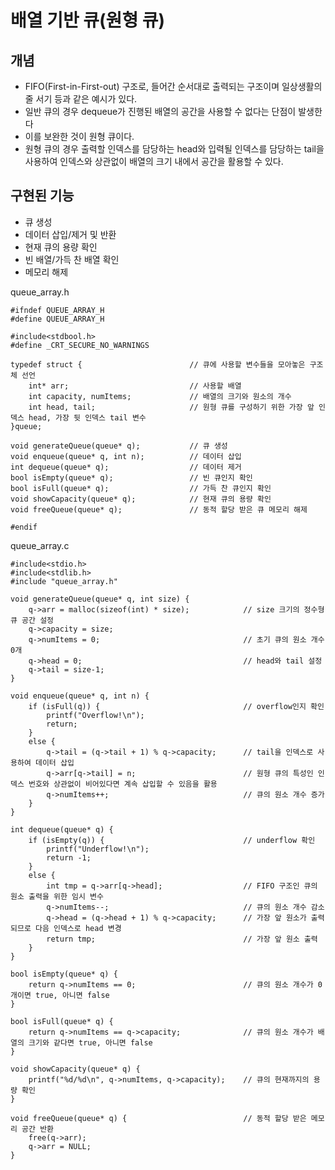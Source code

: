 # 배열 기반 큐(원형 큐)

## 개념

- FIFO(First-in-First-out) 구조로, 들어간 순서대로 출력되는 구조이며 일상생활의 줄 서기 등과 같은 예시가 있다.
- 일반 큐의 경우 dequeue가 진행된 배열의 공간을 사용할 수 없다는 단점이 발생한다
- 이를 보완한 것이 원형 큐이다.
- 원형 큐의 경우 출력할 인덱스를 담당하는 head와 입력될 인덱스를 담당하는 tail을 사용하여 인덱스와 상관없이 배열의 크기 내에서 공간을 활용할 수 있다.

## 구현된 기능

- 큐 생성
- 데이터 삽입/제거 및 반환
- 현재 큐의 용량 확인
- 빈 배열/가득 찬 배열 확인
- 메모리 해제

queue_array.h
```
#ifndef QUEUE_ARRAY_H
#define QUEUE_ARRAY_H

#include<stdbool.h>
#define _CRT_SECURE_NO_WARNINGS

typedef struct {						// 큐에 사용할 변수들을 모아놓은 구조체 선언
	int* arr;							// 사용할 배열
	int capacity, numItems;				// 배열의 크기와 원소의 개수
	int head, tail;						// 원형 큐를 구성하기 위한 가장 앞 인덱스 head, 가장 뒷 인덱스 tail 변수
}queue;

void generateQueue(queue* q);			// 큐 생성
void enqueue(queue* q, int n);			// 데이터 삽입
int dequeue(queue* q);					// 데이터 제거
bool isEmpty(queue* q);					// 빈 큐인지 확인
bool isFull(queue* q);					// 가득 찬 큐인지 확인
void showCapacity(queue* q);			// 현재 큐의 용량 확인
void freeQueue(queue* q);				// 동적 할당 받은 큐 메모리 해제

#endif
```

queue_array.c
```
#include<stdio.h>
#include<stdlib.h>
#include "queue_array.h"

void generateQueue(queue* q, int size) {
	q->arr = malloc(sizeof(int) * size);			// size 크기의 정수형 큐 공간 설정
	q->capacity = size;	
	q->numItems = 0;								// 초기 큐의 원소 개수 0개
	q->head = 0;									// head와 tail 설정
	q->tail = size-1;
}

void enqueue(queue* q, int n) {
	if (isFull(q)) {								// overflow인지 확인
		printf("Overflow!\n");
		return;
	}
	else {
		q->tail = (q->tail + 1) % q->capacity;		// tail을 인덱스로 사용하여 데이터 삽입
		q->arr[q->tail] = n;						// 원형 큐의 특성인 인덱스 번호와 상관없이 비어있다면 계속 삽입할 수 있음을 활용
		q->numItems++;								// 큐의 원소 개수 증가
	}
}

int dequeue(queue* q) {
	if (isEmpty(q)) {								// underflow 확인
		printf("Underflow!\n");
		return -1;
	}
	else {
		int tmp = q->arr[q->head];					// FIFO 구조인 큐의 원소 출력을 위한 임시 변수
		q->numItems--;								// 큐의 원소 개수 감소
		q->head = (q->head + 1) % q->capacity;		// 가장 앞 원소가 출력되므로 다음 인덱스로 head 변경
		return tmp;									// 가장 앞 원소 출력
	}
}

bool isEmpty(queue* q) {
	return q->numItems == 0;						// 큐의 원소 개수가 0개이면 true, 아니면 false
}

bool isFull(queue* q) {
	return q->numItems == q->capacity;				// 큐의 원소 개수가 배열의 크기와 같다면 true, 아니면 false
}

void showCapacity(queue* q) {
	printf("%d/%d\n", q->numItems, q->capacity);	// 큐의 현재까지의 용량 확인
}

void freeQueue(queue* q) {							// 동적 할당 받은 메모리 공간 반환
	free(q->arr);
	q->arr = NULL;
}
